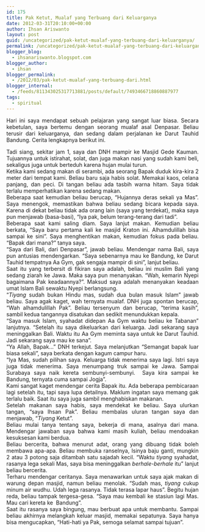 ```yaml
---
id: 175
title: Pak Ketut, Mualaf yang Terbuang dari Keluarganya
date: 2012-03-31T20:10:00+00:00
author: Ihsan Ariswanto
layout: post
guid: /uncategorized/pak-ketut-mualaf-yang-terbuang-dari-keluarganya/
permalink: /uncategorized/pak-ketut-mualaf-yang-terbuang-dari-keluarganya/
blogger_blog:
  - ihsanariswanto.blogspot.com
blogger_author:
  - ihsan
blogger_permalink:
  - /2012/03/pak-ketut-mualaf-yang-terbuang-dari.html
blogger_internal:
  - /feeds/811343025317713881/posts/default/7493466718860887977
tags:
  - spiritual
---
```

<div style="text-align: justify;">
  Hari ini saya mendapat sebuah pelajaran yang sangat luar biasa. Secara kebetulan, saya bertemu dengan seorang mualaf asal Denpasar. Beliau terusir dari keluarganya, dan sedang dalam perjalanan ke Darut Tauhid Bandung. Cerita lengkapnya berikut ini.
</div>

<div style="text-align: justify;">
</div>

<a name='more'></a>

<div style="text-align: justify;">
</div>

<div style="text-align: justify;">
</div>

<div style="text-align: justify;">
  Tadi siang, sekitar jam 1, saya dan DNH mampir ke Masjid Gede Kauman. Tujuannya untuk istirahat, solat, dan juga makan nasi yang sudah kami beli, sekaligus juga untuk berteduh karena hujan mulai turun.
</div>

<div style="text-align: justify;">
</div>

<div style="text-align: justify;">
  Ketika kami sedang makan di serambi, ada seorang Bapak duduk kira-kira 2 meter dari tempat kami. Beliau baru saja habis solat. Memakai kaos, celana panjang, dan peci. Di tangan beliau ada tasbih warna hitam. Saya tidak terlalu memperhatikan karena sedang makan.&nbsp;
</div>

<div style="text-align: justify;">
</div>

<div style="text-align: justify;">
  Beberapa saat kemudian beliau berucap, &#8220;Hujannya deras sekali ya Mas&#8221;. Saya menengok, memastikan bahwa beliau sedang bicara kepada saya. Karena di dekat beliau tidak ada orang lain (saya yang terdekat), maka saya pun menjawab (basa-basi), &#8220;Iya pak, belum terang-terang dari tadi&#8221;.
</div>

<div style="text-align: justify;">
</div>

<div style="text-align: justify;">
  Beberapa saat kami saling diam. Saya lanjut makan. Kemudian beliau berkata, &#8220;Saya baru pertama kali ke masjid Kraton ini. Alhamdulillah bisa sampai ke sini&#8221;. Saya menghentikan makan, kemudian fokus pada beliau. &#8220;Bapak dari mana?&#8221; tanya saya.
</div>

<div style="text-align: justify;">
</div>

<div style="text-align: justify;">
  &#8220;Saya dari Bali, dari Denpasar&#8221;, jawab beliau. Mendengar nama Bali, saya pun antusias mendengarkan. &#8220;Saya sebenarnya mau ke Bandung, ke Darut Tauhid tempatnya Aa Gym, gak sengaja mampir di sini&#8221;, lanjut beliau.
</div>

<div style="text-align: justify;">
</div>

<div style="text-align: justify;">
  Saat itu yang terbersit di fikiran saya adalah, beliau ini muslim Bali yang sedang ziarah ke Jawa. Maka saya pun menanyakan. &#8220;Wah, kemarin Nyepi bagaimana Pak keadaannya?&#8221;. Maksud saya adalah menanyakan keadaan umat Islam Bali sewaktu Nyepi berlangsung.
</div>

<div style="text-align: justify;">
</div>

<div style="text-align: justify;">
  &#8220;<i>Tiyang</i> sudah bukan Hindu mas, sudah dua bulan masuk Islam&#8221; jawab beliau. Saya agak kaget, wah ternyata mualaf. DNH juga spontan berucap, &#8220;Wah alhamdulillah Pak&#8221;. Beliau tersenyum dan berucap, &#8220;terima kasih&#8221;, sambil kedua tangannya disatukan dan sedikit menundukkan kepala.
</div>

<div style="text-align: justify;">
</div>

<div style="text-align: justify;">
  &#8220;Saya masuk Islam, syahadat didepan Aa Gym waktu beliau ke Tabanan&#8221; lanjutnya. &#8220;Setelah itu saya dikeluarkan dari keluarga. Jadi sekarang saya meninggalkan Bali. Waktu itu Aa Gym meminta saya untuk ke Darut Tauhid. Jadi sekarang saya mau ke sana&#8221;.
</div>

<div style="text-align: justify;">
</div>

<div style="text-align: justify;">
  &#8220;Ya Allah, Bapak&#8230;&#8221; DNH terkejut. Saya melanjutkan &#8220;Semangat bapak luar biasa sekali&#8221;, saya berkata dengan kagum campur haru.&nbsp;
</div>

<div style="text-align: justify;">
</div>

<div style="text-align: justify;">
  &#8220;Iya Mas, sudah pilihan saya. Keluarga tidak menerima saya lagi. Istri saya juga tidak menerima. Saya menumpang truk sampai ke Jawa. Sampai Surabaya saya naik kereta sembunyi-sembunyi.&nbsp; Saya kira sampai ke Bandung, ternyata cuma sampai Jogja&#8221;.
</div>

<div style="text-align: justify;">
</div>

<div style="text-align: justify;">
  Kami sangat kaget mendengar cerita Bapak itu. Ada beberapa pembicaraan lagi setelah itu, tapi saya lupa detailnya. Maklum ingatan saya memang gak terlalu baik. Saat itu saya juga sambil menghabiskan makanan.
</div>

<div style="text-align: justify;">
</div>

<div style="text-align: justify;">
  Setelah makanan saya habis, saya mendekat ke beliau. Saya ulurkan tangan, &#8220;saya Ihsan Pak&#8221;. Beliau membalas uluran tangan saya dan menjawab, &#8220;<i>Tiyang</i> Ketut&#8221;.
</div>

<div style="text-align: justify;">
</div>

<div style="text-align: justify;">
  Beliau mulai tanya tentang saya, bekerja di mana, asalnya dari mana. Mendengar jawaban saya bahwa kami masih kuliah, beliau mendoakan kesuksesan kami berdua.
</div>

<div style="text-align: justify;">
</div>

<div style="text-align: justify;">
  Beliau bercerita, bahwa menurut adat, orang yang dibuang tidak boleh membawa apa-apa. Beliau membuka ranselnya, Isinya baju ganti, mungkin 2 atau 3 potong saja ditambah satu sajadah kecil. &#8220;Waktu <i>tiyang</i> syahadat, rasanya lega sekali Mas, saya bisa meninggalkan <i>berhale-berhale</i> itu&#8221; lanjut beliau bercerita.
</div>

<div style="text-align: justify;">
</div>

<div style="text-align: justify;">
  Terharu mendengar ceritanya. Saya menawarkan untuk saya ajak makan di warung depan masjid, namun beliau menolak. &#8220;Sudah mas, <i>tiyang </i>cukup minum air wudhu. Udah lega rasanya. Tidak terasa lapar haus&#8221;. Begitu hujan reda, beliau tampak tergesa-gesa. &#8220;Saya mau kembali ke stasiun lagi Mas. Mau cari kereta ke&nbsp; Bandung&#8221;.
</div>

<div style="text-align: justify;">
</div>

<div style="text-align: justify;">
  Saat itu rasanya saya bingung, mau berbuat apa untuk membantu. Sampai beliau akhirnya melangkah keluar masjid, memakai sepatunya. Saya hanya bisa mengucapkan, &#8220;Hati-hati ya Pak, semoga selamat sampai tujuan&#8221;.
</div>

<div style="text-align: justify;">
</div>